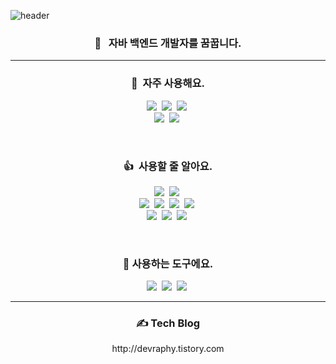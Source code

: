 
<!--
**devraphy/devraphy** is a ✨ _special_ ✨ repository because its `README.md` (this file) appears on your GitHub profile.

Here are some ideas to get you started:

- 🔭 I’m currently working on ...
- 🌱 I’m currently learning ...
- 👯 I’m looking to collaborate on ...
- 🤔 I’m looking for help with ...
- 💬 Ask me about ...
- 📫 How to reach me: ...
- 😄 Pronouns: ...
- ⚡ Fun fact: ...
-->

![header](https://capsule-render.vercel.app/api?type=waving&color=0:00C9FF,50:40E0D0,100:FF8C00&height=300&section=header&text=Gyun%20Hyoung%20Lee&fontColor=FFFFFF&fontSize=65&fontAlign=36&fontAlignY=35&animation=fadeIn&desc=꾸준함의%20가치를%20아는%20개발자&descAlign=24&descSize=25&descAlignY=58)


<h3 align="center">🚀 &nbsp; 자바 백엔드 개발자를 꿈꿉니다.</h3>
<hr>
<h3 align="center">📌 &nbsp;자주 사용해요.</h3>
<p align="center">
 <a href="#"><img src="https://img.shields.io/badge/Spring-darkgreen?style=for-the-badge&logo=Spring&logoColor=white"/></a>&nbsp; 
 <a href="#"><img src="https://img.shields.io/badge/Spring Boot-darkgreen?style=for-the-badge&logo=SpringBoot&logoColor=white"/></a>&nbsp;
 <a href="#"><img src="https://img.shields.io/badge/Spring JPA-darkgreen?style=for-the-badge&logo=Spring&logoColor=white"/></a>&nbsp;
 <br/>
 <a href="#"><img src="https://img.shields.io/badge/Java-3673A5?style=for-the-badge&logo=CoffeeScript&logoColor=white"/></a>&nbsp;
 <a href="#"><img src="https://img.shields.io/badge/MySQL-%23FF6C37?style=for-the-badge&logo=mysql&logoColor=white"/></a>&nbsp
 
</p>
<br/>
<h3 align="center"> 👍 &nbsp;사용할 줄 알아요.</h3>
<p align="center">
 <a href="#"><img src="https://img.shields.io/badge/JWT-000000?style=for-the-badge&logo=JSON-Web-Tokens&logoColor=white"/></a>&nbsp;
 <a href="#"><img src="https://img.shields.io/badge/Spring Security-darkgreen?style=for-the-badge&logo=Spring Security&logoColor=white"/></a>&nbsp;
 <br/>
 <a href="#"><img src="https://img.shields.io/badge/Vue.js-00b97a?style=for-the-badge&logo=vue.js&logoColor=white"/></a>&nbsp
 <a href="#"><img src="https://img.shields.io/badge/-HTML-E34F26?style=for-the-badge&logo=HTML5&logoColor=white"/></a>&nbsp  
 <a href="#"><img src="https://img.shields.io/badge/-CSS-1572B6?style=for-the-badge&logo=CSS3&logoColor=white"/></a>&nbsp  
 <a href="#"><img src="https://img.shields.io/badge/-JavaScript-ECD53F?style=for-the-badge&logo=JavaScript&logoColor=white"/></a>&nbsp 
 <br/>
 <a href="#"><img src="https://img.shields.io/badge/-Python-3673A5?style=for-the-badge&logo=Python&logoColor=white"/></a>&nbsp
 <a href="#"><img src="https://img.shields.io/badge/-Oracle-ED0000?style=for-the-badge&logo=oracle&logoColor=white"/></a>&nbsp
 <a href="#"><img src="https://img.shields.io/badge/Heroku-430098?style=for-the-badge&logo=Heroku&logoColor=white"/></a>&nbsp
 

</p>

<br/>

<h3 align="center"> 🔧&nbsp;사용하는 도구에요.</h3>
<p align="center">
 <a href="#"><img src="https://img.shields.io/badge/-IntelliJ%20IDEA-%23000000?style=for-the-badge&logo=IntelliJ%20IDEA&logoColor=white"/></a>&nbsp  
 <a href="#"><img src="https://img.shields.io/badge/-GitHub-%23181717?style=for-the-badge&logo=GitHub&logoColor=white"/></a>&nbsp
 <a href="#"><img src="https://img.shields.io/badge/-Postman-%23FF6C37?style=for-the-badge&logo=Postman&logoColor=white"/></a>&nbsp
</p>
 
 <hr>
 <h3 align="center">✍️ Tech Blog</h3>
 <p align="center"> http://devraphy.tistory.com </p>

